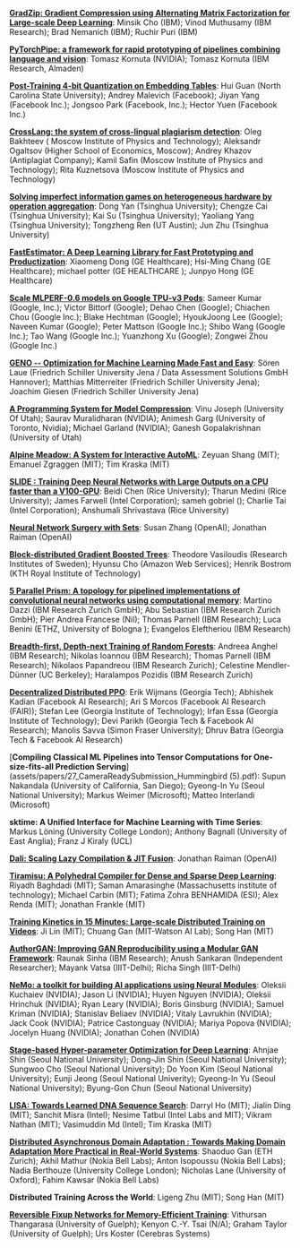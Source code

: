 [**GradZip: Gradient Compression using Alternating Matrix Factorization for Large-scale Deep Learning**](assets/papers/1_CameraReadySubmission_mlsys_grz_camera_ready.pdf): Minsik Cho (IBM); Vinod Muthusamy (IBM Research); Brad Nemanich (IBM); Ruchir Puri (IBM)

[**PyTorchPipe: a framework for rapid prototyping of pipelines combining language and vision**](assets/papers/2_CameraReadySubmission_2019_systems_ml_ptp_main.pdf): Tomasz Kornuta (NVIDIA); Tomasz Kornuta (IBM Research, Almaden)

[**Post-Training 4-bit Quantization on Embedding Tables**](assets/papers/3_CameraReadySubmission_FB19_embedding_quant_paper-content.pdf): Hui Guan (North Carolina State University); Andrey Malevich (Facebook); Jiyan Yang (Facebook Inc.); Jongsoo Park (Facebook, Inc.); Hector Yuen (Facebook Inc.)

[**CrossLang: the system of cross-lingual plagiarism detection**](assets/papers/4_CameraReadySubmission_neurips_6.pdf): Oleg Bakhteev ( Moscow Institute of Physics and Technology); Aleksandr Ogaltsov (Higher School of Economics, Moscow); Andrey Khazov (Antiplagiat Company); Kamil Safin (Moscow Institute of Physics and Technology); Rita Kuznetsova (Moscow Institute of Physics and Technology)

[**Solving imperfect information games on heterogeneous hardware by operation aggregation**](assets/papers/8_CameraReadySubmission_NIPSWorkshop2019.pdf): Dong Yan (Tsinghua University); Chengze Cai (Tsinghua University); Kai Su (Tsinghua University); Yaoliang Yang (Tsinghua University); Tongzheng Ren (UT Austin); Jun Zhu (Tsinghua University)

[**FastEstimator: A Deep Learning Library for Fast Prototyping and Productization**](assets/papers/10_CameraReadySubmission_FastEstimator_final_camera.pdf): Xiaomeng Dong (GE Healthcare); Hsi-Ming Chang (GE Healthcare); michael potter (GE HEALTHCARE ); Junpyo Hong (GE Healthcare)

[**Scale MLPERF-0.6 models on Google TPU-v3 Pods**](assets/papers/14_CameraReadySubmission_main.pdf): Sameer Kumar (Google, Inc.); Victor Bittorf (Google); Dehao Chen (Google); Chiachen Chou (Google Inc.); Blake Hechtman (Google); HyoukJoong Lee (Google); Naveen Kumar (Google); Peter Mattson (Google Inc.); Shibo Wang (Google Inc.); Tao Wang (Google Inc.); Yuanzhong Xu (Google); Zongwei Zhou (Google Inc.)

[**GENO -- Optimization for Machine Learning Made Fast and Easy**](assets/papers/15_CameraReadySubmission_geno.pdf): Sören Laue (Friedrich Schiller University Jena / Data Assessment Solutions GmbH Hannover); Matthias Mitterreiter (Friedrich Schiller University Jena); Joachim Giesen (Friedrich Schiller University Jena)

[**A Programming System for Model Compression**](assets/papers/16_CameraReadySubmission_WORKSHOP_VERSION_NeurIPS_2019.pdf): Vinu Joseph (University Of Utah); Saurav Muralidharan (NVIDIA); Animesh Garg (University of Toronto, Nvidia); Michael Garland (NVIDIA); Ganesh Gopalakrishnan (University of Utah)

[**Alpine Meadow: A System for Interactive AutoML**](assets/papers/17_CameraReadySubmission_davos_learningsys_2019.pdf): Zeyuan Shang (MIT); Emanuel  Zgraggen (MIT); Tim Kraska (MIT)

[**SLIDE : Training Deep Neural Networks with Large Outputs on a CPU faster than a V100-GPU**](assets/papers/18_CameraReadySubmission_MLSys_NeurIPS_2019.pdf): Beidi Chen (Rice University); Tharun Medini (Rice University); James Farwell (Intel Corporation); sameh gobriel (); Charlie Tai (Intel Corporation); Anshumali Shrivastava (Rice University)

[**Neural Network Surgery with Sets**](assets/papers/19_CameraReadySubmission_Set_Based_Surgery.pdf): Susan Zhang (OpenAI); Jonathan Raiman (OpenAI)

[**Block-distributed Gradient Boosted Trees**](assets/papers/21_CameraReadySubmission_main.pdf): Theodore Vasiloudis (Research Institutes of Sweden); Hyunsu Cho (Amazon Web Services); Henrik Bostrom (KTH Royal Institute of Technology)

[**5 Parallel Prism: A topology for pipelined implementations of convolutional neural networks using computational memory**](assets/papers/23_CameraReadySubmission_5PP_final_v2.pdf): Martino Dazzi (IBM Research Zurich GmbH); Abu Sebastian (IBM Research Zurich GmbH); Pier Andrea Francese (Nil); Thomas Parnell (IBM Research); Luca Benini (ETHZ, University of Bologna ); Evangelos Eleftheriou (IBM Research)

[**Breadth-first, Depth-next Training of Random Forests**](assets/papers/24_CameraReadySubmission_paper.pdf): Andreea Anghel (IBM Research); Nikolas Ioannou (IBM Research); Thomas Parnell (IBM Research); Nikolaos Papandreou (IBM Research Zurich); Celestine Mendler-Dünner (UC Berkeley); Haralampos Pozidis (IBM Research Zurich)

[**Decentralized Distributed PPO**](assets/papers/25_CameraReadySubmission_ddppo_neurips_sysml_cr.pdf): Erik Wijmans (Georgia Tech); Abhishek Kadian (Facebook AI Research); Ari S Morcos (Facebook AI Research (FAIR)); Stefan Lee (Georgia Institute of Technology); Irfan Essa (Georgia Institute of Technology); Devi Parikh (Georgia Tech & Facebook AI Research); Manolis Savva (Simon Fraser University); Dhruv Batra (Georgia Tech & Facebook AI Research)

[**Compiling Classical ML Pipelines into Tensor Computations for One-size-fits-all Prediction Serving**](assets/papers/27_CameraReadySubmission_Hummingbird (5).pdf): Supun Nakandala (University of California, San Diego); Gyeong-In Yu (Seoul National University); Markus Weimer (Microsoft); Matteo Interlandi (Microsoft)

**sktime: A Unified Interface for Machine Learning with Time Series**: Markus Löning (University College London); Anthony Bagnall (University of East Anglia); Franz J Kiraly (UCL)

[**Dali: Scaling Lazy Compilation & JIT Fusion**](assets/papers/29_CameraReadySubmission_Dali__SysML_2019-2.pdf): Jonathan Raiman (OpenAI)

[**Tiramisu: A Polyhedral Compiler for Dense and Sparse Deep Learning**](assets/papers/31_CameraReadySubmission_Tiramisu_DNN.pdf): Riyadh Baghdadi (MIT); Saman Amarasinghe (Massachusetts institute of technology); Michael Carbin (MIT); Fatima Zohra BENHAMIDA (ESI); Alex Renda (MIT); Jonathan Frankle (MIT)

[**Training Kinetics in 15 Minutes: Large-scale Distributed Training on Videos**](assets/papers/34_CameraReadySubmission_MLSW_Kinetics_training.pdf): Ji Lin (MIT); Chuang Gan (MIT-Watson AI Lab); Song Han (MIT)

[**AuthorGAN: Improving GAN Reproducibility using a Modular GAN Framework**](assets/papers/35_CameraReadySubmission_Neurips_2019_GAN_Toolkit_camera_ready.pdf): Raunak Sinha (IBM Research); Anush Sankaran (Independent Researcher); Mayank Vatsa (IIIT-Delhi); Richa Singh (IIIT-Delhi)

[**NeMo: a toolkit for building AI applications using Neural Modules**](assets/papers/36_CameraReadySubmission_NeMo.pdf): Oleksii Kuchaiev (NVIDIA); Jason Li (NVIDIA); Huyen Nguyen (NVIDIA); Oleksii Hrinchuk (NVIDIA); Ryan Leary  (NVIDIA); Boris Ginsburg (NVIDIA); Samuel Kriman (NVIDIA); Stanislav Beliaev (NVIDIA); Vitaly Lavrukhin (NVIDIA); Jack Cook (NVIDIA); Patrice Castonguay (NVIDIA); Mariya Popova (NVIDIA); Jocelyn Huang (NVIDIA); Jonathan  Cohen (NVIDIA)

[**Stage-based Hyper-parameter Optimization for Deep Learning**](assets/papers/38_CameraReadySubmission_hippo.pdf): Ahnjae Shin (Seoul National University); Dong-Jin Shin (Seoul National University); Sungwoo Cho (Seoul National University); Do Yoon Kim (Seoul National University); Eunji Jeong (Seoul National Univerity); Gyeong-In Yu (Seoul National University); Byung-Gon Chun (Seoul National University)

[**LISA: Towards Learned DNA Sequence Search**](assets/papers/39_CameraReadySubmission_LISA___NeurIPS_Workshop.pdf): Darryl Ho (MIT); Jialin Ding (MIT); Sanchit Misra (Intel); Nesime Tatbul (Intel Labs and MIT); Vikram Nathan (MIT); Vasimuddin Md (Intel); Tim Kraska (MIT)

[**Distributed Asynchronous Domain Adaptation : Towards Making Domain Adaptation More Practical in Real-World Systems**](assets/papers/40_CameraReadySubmission_mlsys_neurips.pdf): Shaoduo Gan (ETH Zurich); Akhil Mathur (Nokia Bell Labs); Anton Isopoussu (Nokia Bell Labs); Nadia Berthouze (University College London); Nicholas Lane (University of Oxford); Fahim Kawsar (Nokia Bell Labs)

**Distributed Training Across the World**: Ligeng Zhu (MIT); Song Han (MIT)

[**Reversible Fixup Networks for Memory-Efficient Training**](assets/papers/42_CameraReadySubmission_neurips_2019.pdf): Vithursan Thangarasa (University of Guelph); Kenyon C.-Y. Tsai (N/A); Graham Taylor (University of Guelph); Urs Koster (Cerebras Systems)

